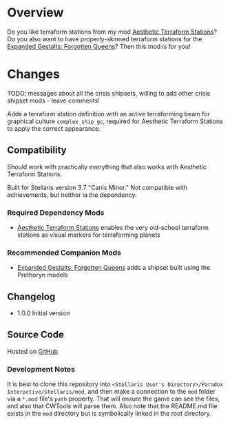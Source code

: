 # Overview

Do you like terraform stations from my mod [Aesthetic Terraform Stations](https://steamcommunity.com/sharedfiles/filedetails/?id=2622411084)?  Do you also want to have properly-skinned terraform stations for the [Expanded Gestalts: Forgotten Queens](https://steamcommunity.com/sharedfiles/filedetails/?id=1715190550)?  Then this mod is for you!

# Changes

TODO: messages about all the crisis shipsets, willing to add other crisis shipset mods - leave comments!

Adds a terraform station definition with an active terraforming beam for graphical culture `complex_ship_gc`, required for Aesthetic Terraform Stations to apply the correct appearance.

## Compatibility

Should work with practically everything that also works with Aesthetic Terraform Stations.

Built for Stellaris version 3.7 "Canis Minor."  Not compatible with achievements, but neither ia the dependency.

### Required Dependency Mods

* [Aesthetic Terraform Stations](https://steamcommunity.com/sharedfiles/filedetails/?id=2622411084) enables the very old-school terraform stations as visual markers for terraforming planets

### Recommended Companion Mods

* [Expanded Gestalts: Forgotten Queens](https://steamcommunity.com/sharedfiles/filedetails/?id=1715190550) adds a shipset built using the Prethoryn models

## Changelog

* 1.0.0 Initial version

## Source Code

Hosted on [GitHub](https://github.com/corsairmarks/)

### Development Notes

It is best to clone this repository into `<Stellaris User's Directory>/Paradox Interactive/Stellaris/mod`, and then make a connection to the `mod` folder via a `*.mod` file's `path` property.  That will ensure the game can see the files, and also that CWTools will parse them.  Also note that the README.md file exists in the `mod` directory but is symbolically linked in the root directory.